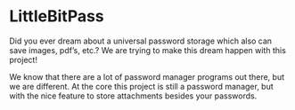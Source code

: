 # LittleBitPass
Did you ever dream about a universal password storage which also can save images, pdf’s, etc.? We are trying to make this dream happen with this project!

We know that there are a lot of password manager programs out there, but we are different. At the core this project is still a password manager, but with the nice feature to store attachments besides your passwords.